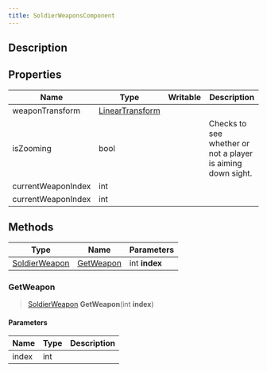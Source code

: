 ```yaml
---
title: SoldierWeaponsComponent
---
```

## Description

## Properties

| Name               | Type                                                    | Writable | Description                                                 |
| ------------------ | ------------------------------------------------------- | -------- | ----------------------------------------------------------- |
| weaponTransform    | [LinearTransform](/vext/ref/shared/class/lineartransform) |          |                                                             |
| isZooming          | bool                                                    |          | Checks to see whether or not a player is aiming down sight. |
| currentWeaponIndex | int                                                     |          |                                                             |
| currentWeaponIndex | int                                                     |          |                                                             |

## Methods

| Type                                                | Name                    | Parameters    |
| --------------------------------------------------- | ----------------------- | ------------- |
| [SoldierWeapon](/vext/ref/cls/clt/soldierweapon) | [GetWeapon](#getweapon) | int **index** |

### GetWeapon

> [SoldierWeapon](/vext/ref/cls/clt/soldierweapon) **GetWeapon**(int **index**)

#### Parameters

| Name  | Type | Description |
| ----- | ---- | ----------- |
| index | int  |             |
